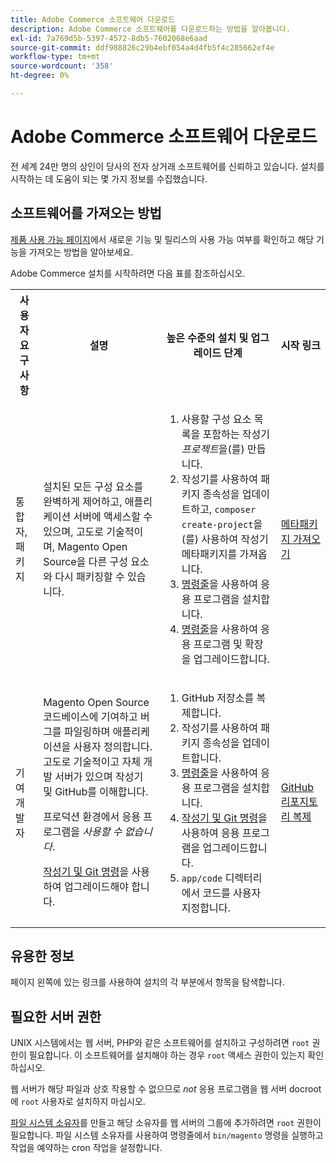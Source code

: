 ```yaml
---
title: Adobe Commerce 소프트웨어 다운로드
description: Adobe Commerce 소프트웨어를 다운로드하는 방법을 알아봅니다.
exl-id: 7a769d5b-5397-4572-8db5-7602068e6aad
source-git-commit: ddf988826c29b4ebf054a4d4fb5f4c285662ef4e
workflow-type: tm+mt
source-wordcount: '358'
ht-degree: 0%

---
```


# Adobe Commerce 소프트웨어 다운로드

전 세계 24만 명의 상인이 당사의 전자 상거래 소프트웨어를 신뢰하고 있습니다. 설치를 시작하는 데 도움이 되는 몇 가지 정보를 수집했습니다.

## 소프트웨어를 가져오는 방법

[제품 사용 가능 페이지](https://devdocs.magento.com/release/availability.html)에서 새로운 기능 및 릴리스의 사용 가능 여부를 확인하고 해당 기능을 가져오는 방법을 알아보세요.

Adobe Commerce 설치를 시작하려면 다음 표를 참조하십시오.

<table>
    <tbody>
        <tr>
            <th>사용자 요구 사항</th>
            <th>설명</th>
            <th>높은 수준의 설치 및 업그레이드 단계</th>
            <th>시작 링크</th>
        </tr>
    <tr>
        <td><p>통합자, 패키지</p></td>
        <td><p>설치된 모든 구성 요소를 완벽하게 제어하고, 애플리케이션 서버에 액세스할 수 있으며, 고도로 기술적이며, Magento Open Source을 다른 구성 요소와 다시 패키징할 수 있습니다.</p>
        </td>
        <td><ol><li>사용할 구성 요소 목록을 포함하는 작성기 <em>프로젝트</em>을(를) 만듭니다.</li>
            <li>작성기를 사용하여 패키지 종속성을 업데이트하고, <code>composer create-project</code>을(를) 사용하여 작성기 메타패키지를 가져옵니다.</li>
            <li><a href="../advanced.md">명령줄</a>을 사용하여 응용 프로그램을 설치합니다.</li>
        <li><a href="../../upgrade/implementation/perform-upgrade.md">명령줄</a>을 사용하여 응용 프로그램 및 확장을 업그레이드합니다.</li></ol></td>
        <td><p><a href="../composer.md">메타패키지 가져오기</a></p></td>
    </tr>
    <tr>
        <td><p>기여 개발자</p></td>
        <td><p>Magento Open Source 코드베이스에 기여하고 버그를 파일링하며 애플리케이션을 사용자 정의합니다. 고도로 기술적이고 자체 개발 서버가 있으며 작성기 및 GitHub를 이해합니다.</p>
            <p>프로덕션 환경에서 응용 프로그램을 <em>사용할 수 없습니다</em>.</p>
      <p><a href="../../upgrade/developer/git-installs.md">작성기 및 Git 명령</a>을 사용하여 업그레이드해야 합니다.</p></td>
        <td><ol><li>GitHub 저장소를 복제합니다.</li>
            <li>작성기를 사용하여 패키지 종속성을 업데이트합니다.</li>
            <li><a href="../advanced.md">명령줄</a>을 사용하여 응용 프로그램을 설치합니다.</li>
            <li><a href="../../upgrade/developer/git-installs.md">작성기 및 Git 명령</a>을 사용하여 응용 프로그램을 업그레이드합니다.</li>
            <li><code>app/code</code> 디렉터리에서 코드를 사용자 지정합니다.</li></ol></td>
        <td><p><a href="https://developer.adobe.com/commerce/contributor/guides/install/clone-repository/">GitHub 리포지토리 복제</a></p></td>
    </tr>
    </tbody>
</table>

## 유용한 정보

페이지 왼쪽에 있는 링크를 사용하여 설치의 각 부분에서 항목을 탐색합니다.

## 필요한 서버 권한

UNIX 시스템에서는 웹 서버, PHP와 같은 소프트웨어를 설치하고 구성하려면 `root` 권한이 필요합니다. 이 소프트웨어를 설치해야 하는 경우 `root` 액세스 권한이 있는지 확인하십시오.

웹 서버가 해당 파일과 상호 작용할 수 없으므로 *not* 응용 프로그램을 웹 서버 docroot에 `root` 사용자로 설치하지 마십시오.

[파일 시스템 소유자](file-system/overview.md)를 만들고 해당 소유자를 웹 서버의 그룹에 추가하려면 `root` 권한이 필요합니다. 파일 시스템 소유자를 사용하여 명령줄에서 `bin/magento` 명령을 실행하고 작업을 예약하는 cron 작업을 설정합니다.
